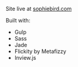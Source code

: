 Site live at [sophiebird.com](http://sophiebird.com)

Built with:
* Gulp
* Sass
* Jade
* Flickity by Metafizzy
* Inview.js